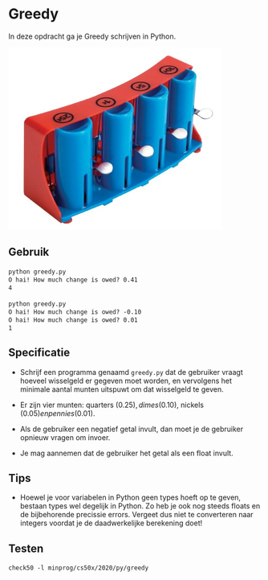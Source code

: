# Greedy

In deze opdracht ga je Greedy schrijven in Python.

![](../../greedy/changer.jpg)

## Gebruik

    python greedy.py
    O hai! How much change is owed? 0.41
    4

    python greedy.py
    O hai! How much change is owed? -0.10
    O hai! How much change is owed? 0.01
    1

## Specificatie

* Schrijf een programma genaamd `greedy.py` dat de gebruiker vraagt hoeveel wisselgeld er gegeven moet worden, en vervolgens het minimale aantal munten uitspuwt om dat wisselgeld te geven.

* Er zijn vier munten: quarters (0.25$), dimes (0.10$), nickels (0.05$) en pennies (0.01$).

* Als de gebruiker een negatief getal invult, dan moet je de gebruiker opnieuw vragen om invoer.

* Je mag aannemen dat de gebruiker het getal als een float invult.

## Tips

* Hoewel je voor variabelen in Python geen types hoeft op te geven, bestaan types wel degelijk in Python. Zo heb je ook nog steeds floats en de bijbehorende precissie errors. Vergeet dus niet te converteren naar integers voordat je de daadwerkelijke berekening doet!

## Testen

    check50 -l minprog/cs50x/2020/py/greedy
